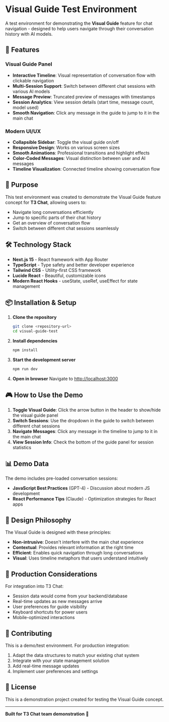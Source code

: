 # Visual Guide Test Environment

A test environment for demonstrating the **Visual Guide** feature for chat navigation - designed to help users navigate through their conversation history with AI models.

## 🚀 Features

### Visual Guide Panel
- **Interactive Timeline**: Visual representation of conversation flow with clickable navigation
- **Multi-Session Support**: Switch between different chat sessions with various AI models
- **Message Preview**: Truncated preview of messages with timestamps
- **Session Analytics**: View session details (start time, message count, model used)
- **Smooth Navigation**: Click any message in the guide to jump to it in the main chat

### Modern UI/UX
- **Collapsible Sidebar**: Toggle the visual guide on/off
- **Responsive Design**: Works on various screen sizes
- **Smooth Animations**: Professional transitions and highlight effects
- **Color-Coded Messages**: Visual distinction between user and AI messages
- **Timeline Visualization**: Connected timeline showing conversation flow

## 🎯 Purpose

This test environment was created to demonstrate the Visual Guide feature concept for **T3 Chat**, allowing users to:
- Navigate long conversations efficiently
- Jump to specific parts of their chat history
- Get an overview of conversation flow
- Switch between different chat sessions seamlessly

## 🛠️ Technology Stack

- **Next.js 15** - React framework with App Router
- **TypeScript** - Type safety and better developer experience
- **Tailwind CSS** - Utility-first CSS framework
- **Lucide React** - Beautiful, customizable icons
- **Modern React Hooks** - useState, useRef, useEffect for state management

## 📦 Installation & Setup

1. **Clone the repository**
   ```bash
   git clone <repository-url>
   cd visual-guide-test
   ```

2. **Install dependencies**
   ```bash
   npm install
   ```

3. **Start the development server**
   ```bash
   npm run dev
   ```

4. **Open in browser**
   Navigate to [http://localhost:3000](http://localhost:3000)

## 🎮 How to Use the Demo

1. **Toggle Visual Guide**: Click the arrow button in the header to show/hide the visual guide panel
2. **Switch Sessions**: Use the dropdown in the guide to switch between different chat sessions
3. **Navigate Messages**: Click any message in the timeline to jump to it in the main chat
4. **View Session Info**: Check the bottom of the guide panel for session statistics

## 📊 Demo Data

The demo includes pre-loaded conversation sessions:
- **JavaScript Best Practices** (GPT-4) - Discussion about modern JS development
- **React Performance Tips** (Claude) - Optimization strategies for React apps

## 🎨 Design Philosophy

The Visual Guide is designed with these principles:
- **Non-intrusive**: Doesn't interfere with the main chat experience
- **Contextual**: Provides relevant information at the right time
- **Efficient**: Enables quick navigation through long conversations
- **Visual**: Uses timeline metaphors that users understand intuitively

## 🚀 Production Considerations

For integration into T3 Chat:
- Session data would come from your backend/database
- Real-time updates as new messages arrive
- User preferences for guide visibility
- Keyboard shortcuts for power users
- Mobile-optimized interactions

## 🤝 Contributing

This is a demo/test environment. For production integration:
1. Adapt the data structures to match your existing chat system
2. Integrate with your state management solution
3. Add real-time message updates
4. Implement user preferences and settings

## 📝 License

This is a demonstration project created for testing the Visual Guide concept.

---

**Built for T3 Chat team demonstration** 🎯

